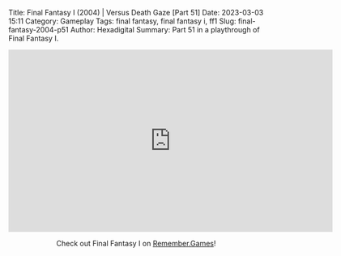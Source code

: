 Title: Final Fantasy I (2004) | Versus Death Gaze [Part 51]
Date: 2023-03-03 15:11
Category: Gameplay
Tags: final fantasy,  final fantasy i,  ff1
Slug: final-fantasy-2004-p51
Author: Hexadigital
Summary: Part 51 in a playthrough of Final Fantasy I.

<center><iframe src="https://www.youtube.com/embed/KWUD59bdSSY?feature=oembed" allow="accelerometer; autoplay; encrypted-media; gyroscope; picture-in-picture" width="640" height="360" frameborder="0"></iframe>

Check out Final Fantasy I on [Remember.Games](https://remember.games/game/6866/final-fantasy-i-ii-dawn-of-souls/)!</center>